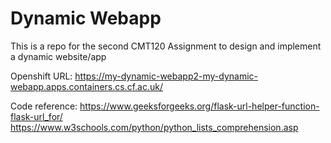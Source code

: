 # Dynamic Webapp 

This is a repo for the second CMT120 Assignment to design and implement a dynamic website/app

Openshift URL:
https://my-dynamic-webapp2-my-dynamic-webapp.apps.containers.cs.cf.ac.uk/

Code reference:
https://www.geeksforgeeks.org/flask-url-helper-function-flask-url_for/ 
https://www.w3schools.com/python/python_lists_comprehension.asp
